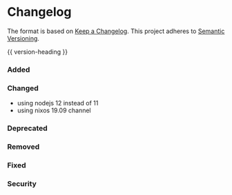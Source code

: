 # Changelog
The format is based on [Keep a Changelog](https://keepachangelog.com/en/1.0.0/).
This project adheres to [Semantic Versioning](https://semver.org/spec/v2.0.0.html).

{{ version-heading }}

### Added

### Changed

- using nodejs 12 instead of 11
- using nixos 19.09 channel

### Deprecated

### Removed

### Fixed

### Security
